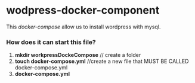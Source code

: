 # wodpress-docker-component
This *docker-compose* allow us to install wordpress with mysql.

### How does it can start this file?
1) **mkdir workpressDockeCompose** // create a folder
2) **touch docker-compose.yml** //create a new file that MUST BE CALLED docker-compose.yml
3) **docker-compose.yml**
